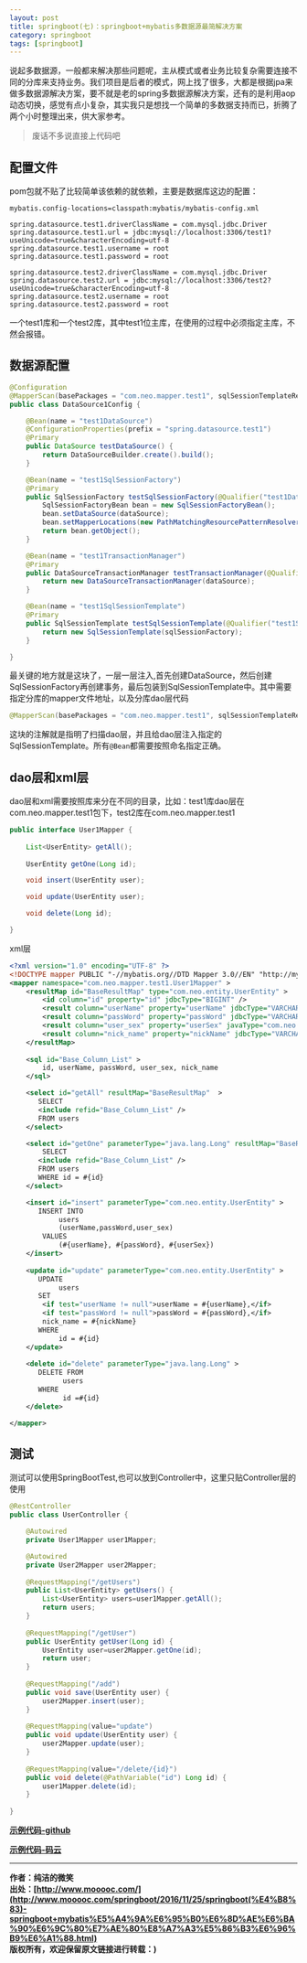 ```yaml
---
layout: post
title: springboot(七)：springboot+mybatis多数据源最简解决方案
category: springboot 
tags: [springboot]
---
```


说起多数据源，一般都来解决那些问题呢，主从模式或者业务比较复杂需要连接不同的分库来支持业务。我们项目是后者的模式，网上找了很多，大都是根据jpa来做多数据源解决方案，要不就是老的spring多数据源解决方案，还有的是利用aop动态切换，感觉有点小复杂，其实我只是想找一个简单的多数据支持而已，折腾了两个小时整理出来，供大家参考。

>废话不多说直接上代码吧


## 配置文件

pom包就不贴了比较简单该依赖的就依赖，主要是数据库这边的配置：

``` properties
mybatis.config-locations=classpath:mybatis/mybatis-config.xml

spring.datasource.test1.driverClassName = com.mysql.jdbc.Driver
spring.datasource.test1.url = jdbc:mysql://localhost:3306/test1?useUnicode=true&characterEncoding=utf-8
spring.datasource.test1.username = root
spring.datasource.test1.password = root

spring.datasource.test2.driverClassName = com.mysql.jdbc.Driver
spring.datasource.test2.url = jdbc:mysql://localhost:3306/test2?useUnicode=true&characterEncoding=utf-8
spring.datasource.test2.username = root
spring.datasource.test2.password = root
```

一个test1库和一个test2库，其中test1位主库，在使用的过程中必须指定主库，不然会报错。


## 数据源配置

``` java
@Configuration
@MapperScan(basePackages = "com.neo.mapper.test1", sqlSessionTemplateRef  = "test1SqlSessionTemplate")
public class DataSource1Config {

    @Bean(name = "test1DataSource")
    @ConfigurationProperties(prefix = "spring.datasource.test1")
    @Primary
    public DataSource testDataSource() {
        return DataSourceBuilder.create().build();
    }

    @Bean(name = "test1SqlSessionFactory")
    @Primary
    public SqlSessionFactory testSqlSessionFactory(@Qualifier("test1DataSource") DataSource dataSource) throws Exception {
        SqlSessionFactoryBean bean = new SqlSessionFactoryBean();
        bean.setDataSource(dataSource);
        bean.setMapperLocations(new PathMatchingResourcePatternResolver().getResources("classpath:mybatis/mapper/test1/*.xml"));
        return bean.getObject();
    }

    @Bean(name = "test1TransactionManager")
    @Primary
    public DataSourceTransactionManager testTransactionManager(@Qualifier("test1DataSource") DataSource dataSource) {
        return new DataSourceTransactionManager(dataSource);
    }

    @Bean(name = "test1SqlSessionTemplate")
    @Primary
    public SqlSessionTemplate testSqlSessionTemplate(@Qualifier("test1SqlSessionFactory") SqlSessionFactory sqlSessionFactory) throws Exception {
        return new SqlSessionTemplate(sqlSessionFactory);
    }

}
```

最关键的地方就是这块了，一层一层注入,首先创建DataSource，然后创建SqlSessionFactory再创建事务，最后包装到SqlSessionTemplate中。其中需要指定分库的mapper文件地址，以及分库dao层代码

``` java
@MapperScan(basePackages = "com.neo.mapper.test1", sqlSessionTemplateRef  = "test1SqlSessionTemplate")
```
这块的注解就是指明了扫描dao层，并且给dao层注入指定的SqlSessionTemplate。所有```@Bean```都需要按照命名指定正确。


## dao层和xml层

dao层和xml需要按照库来分在不同的目录，比如：test1库dao层在com.neo.mapper.test1包下，test2库在com.neo.mapper.test1

``` java
public interface User1Mapper {
	
	List<UserEntity> getAll();
	
	UserEntity getOne(Long id);

	void insert(UserEntity user);

	void update(UserEntity user);

	void delete(Long id);

}
```

xml层

``` xml
<?xml version="1.0" encoding="UTF-8" ?>
<!DOCTYPE mapper PUBLIC "-//mybatis.org//DTD Mapper 3.0//EN" "http://mybatis.org/dtd/mybatis-3-mapper.dtd" >
<mapper namespace="com.neo.mapper.test1.User1Mapper" >
    <resultMap id="BaseResultMap" type="com.neo.entity.UserEntity" >
        <id column="id" property="id" jdbcType="BIGINT" />
        <result column="userName" property="userName" jdbcType="VARCHAR" />
        <result column="passWord" property="passWord" jdbcType="VARCHAR" />
        <result column="user_sex" property="userSex" javaType="com.neo.enums.UserSexEnum"/>
        <result column="nick_name" property="nickName" jdbcType="VARCHAR" />
    </resultMap>
    
    <sql id="Base_Column_List" >
        id, userName, passWord, user_sex, nick_name
    </sql>

    <select id="getAll" resultMap="BaseResultMap"  >
       SELECT 
       <include refid="Base_Column_List" />
	   FROM users
    </select>

    <select id="getOne" parameterType="java.lang.Long" resultMap="BaseResultMap" >
        SELECT 
       <include refid="Base_Column_List" />
	   FROM users
	   WHERE id = #{id}
    </select>

    <insert id="insert" parameterType="com.neo.entity.UserEntity" >
       INSERT INTO 
       		users
       		(userName,passWord,user_sex) 
       	VALUES
       		(#{userName}, #{passWord}, #{userSex})
    </insert>
    
    <update id="update" parameterType="com.neo.entity.UserEntity" >
       UPDATE 
       		users 
       SET 
       	<if test="userName != null">userName = #{userName},</if>
       	<if test="passWord != null">passWord = #{passWord},</if>
       	nick_name = #{nickName}
       WHERE 
       		id = #{id}
    </update>
    
    <delete id="delete" parameterType="java.lang.Long" >
       DELETE FROM
       		 users 
       WHERE 
       		 id =#{id}
    </delete>

</mapper>
```


## 测试

测试可以使用SpringBootTest,也可以放到Controller中，这里只贴Controller层的使用


``` java
@RestController
public class UserController {

    @Autowired
    private User1Mapper user1Mapper;

	@Autowired
	private User2Mapper user2Mapper;
	
	@RequestMapping("/getUsers")
	public List<UserEntity> getUsers() {
		List<UserEntity> users=user1Mapper.getAll();
		return users;
	}
	
    @RequestMapping("/getUser")
    public UserEntity getUser(Long id) {
    	UserEntity user=user2Mapper.getOne(id);
        return user;
    }
    
    @RequestMapping("/add")
    public void save(UserEntity user) {
        user2Mapper.insert(user);
    }
    
    @RequestMapping(value="update")
    public void update(UserEntity user) {
        user2Mapper.update(user);
    }
    
    @RequestMapping(value="/delete/{id}")
    public void delete(@PathVariable("id") Long id) {
        user1Mapper.delete(id);
    }
    
}
```

**[示例代码-github](https://github.com/ityouknow/spring-boot-examples)**

**[示例代码-码云](https://gitee.com/ityouknow/spring-boot-examples)**


-------------

**作者：纯洁的微笑**  
**出处：[http://www.mooooc.com/](http://www.mooooc.com/springboot/2016/11/25/springboot(%E4%B8%83)-springboot+mybatis%E5%A4%9A%E6%95%B0%E6%8D%AE%E6%BA%90%E6%9C%80%E7%AE%80%E8%A7%A3%E5%86%B3%E6%96%B9%E6%A1%88.html)**    
**版权所有，欢迎保留原文链接进行转载：)**